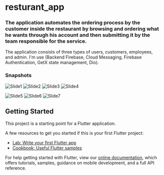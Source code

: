 # resturant_app

### The application automates the ordering process by the customer inside the restaurant by browsing and ordering what he wants through his account and then submitting it by the team responsible for the service.
The application consists of three types of users, customers, employees, and admin.
I'm use (Backend Firebase, Cloud Messaging, Firebase Authentication, GetX state management, Dio).


### Snapshots


![Slide1](https://user-images.githubusercontent.com/26098900/151357249-763845df-64bb-42f8-a35e-acd682c9f3c0.JPG)
![Slide2](https://user-images.githubusercontent.com/26098900/151357267-c9ad9fe5-6fcf-4eb9-8060-06de6b6a50f7.JPG)
![Slide3](https://user-images.githubusercontent.com/26098900/151357313-e5478a84-a0e6-4833-83a0-320045e535c9.JPG)
![Slide4](https://user-images.githubusercontent.com/26098900/151357340-0e001ae3-b3d9-4c6f-ac46-c69ba4d56db4.JPG)

![Slide5](https://user-images.githubusercontent.com/26098900/151357351-cb403276-6682-4b1d-a2fa-f72f9fea0344.JPG)
![Slide6](https://user-images.githubusercontent.com/26098900/151357390-683b10df-654b-41f2-a011-6da7fb473341.JPG)
![Slide7](https://user-images.githubusercontent.com/26098900/151357399-56c6273b-4650-4c2d-987e-56bbe68d7327.JPG)


## Getting Started

This project is a starting point for a Flutter application.

A few resources to get you started if this is your first Flutter project:

- [Lab: Write your first Flutter app](https://flutter.dev/docs/get-started/codelab)
- [Cookbook: Useful Flutter samples](https://flutter.dev/docs/cookbook)

For help getting started with Flutter, view our
[online documentation](https://flutter.dev/docs), which offers tutorials,
samples, guidance on mobile development, and a full API reference.
